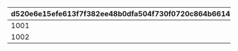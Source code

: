 |d520e6e15efe613f7f382ee48b0dfa504f730f0720c864b6614147eb1071c6b2|93cafbb8aa8542a403679456c6f294f2b524c9625a137a3494f59c3bd342d93d|23fbc1c1f15b583246327d820398498a144b9017b2911360a4f4b2903b06641f|2a6fef5dc09b03da831a004f05ecd6725118847afd0fead465167ea307267d41|4c3dded593bccc580c29b47117f07e05649afe30c32ae1fcffb1a4a98b6bedd4|f93a687c9f0e45bb4f3f42ca7a6f831133f3b2b23fd0b7dc330bfe6405ead709|
| --- | --- | --- | --- | --- | --- |
|1001|2025/02/19 23:59:59|2025/02/20 05:00:00|2025/02/15 12:00:00|2025/02/20 23:59:59|74001999|
|1002|2025/04/28 23:59:59|2025/04/29 05:00:00|2025/04/24 12:00:00|2025/04/29 23:59:59|74001999|